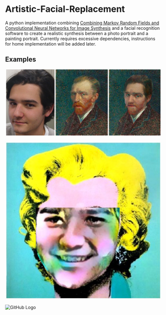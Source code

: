 # Artistic-Facial-Replacement

A python implementation combining [Combining Markov Random Fields and Convolutional Neural Networks for
Image Synthesis](https://arxiv.org/pdf/1601.04589.pdf) and a facial recognition software to create 
a realistic synthesis between a photo portrait and a painting portrait. Currently requires excessive
dependencies, instructions for home implementation will be added later.

## Examples

![GitHub Logo](eg3.png)

![GitHub Logo](eg2.png)

![GitHub Logo](eg1.png)
